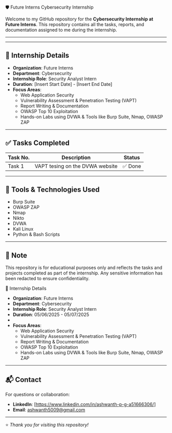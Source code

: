 🛡️ Future Interns Cybersecurity Internship

Welcome to my GitHub repository for the **Cybersecurity Internship at Future Interns**. This repository contains all the tasks, reports, and documentation assigned to me during the internship.

---

---

## 📌 Internship Details

- **Organization**: Future Interns  
- **Department**: Cybersecurity  
- **Internship Role**: Security Analyst Intern  
- **Duration**: [Insert Start Date] - [Insert End Date]  
- **Focus Areas**:  
  - Web Application Security  
  - Vulnerability Assessment & Penetration Testing (VAPT)  
  - Report Writing & Documentation  
  - OWASP Top 10 Exploitation  
  - Hands-on Labs using DVWA & Tools like Burp Suite, Nmap, OWASP ZAP  

---

## ✅ Tasks Completed

| Task No. | Description                                 | Status   |
|----------|---------------------------------------------|----------|
| Task 1   | VAPT tesing on the DVWA website             | ✅ Done  |

---

## 🧰 Tools & Technologies Used

- Burp Suite
- OWASP ZAP
- Nmap
- Nikto
- DVWA
- Kali Linux
- Python & Bash Scripts

---

## 📝 Note

This repository is for educational purposes only and reflects the tasks and projects completed as part of the internship. Any sensitive information has been redacted to ensure confidentiality.

📌 Internship Details

- **Organization**: Future Interns  
- **Department**: Cybersecurity  
- **Internship Role**: Security Analyst Intern  
- **Duration**: 05/06/2025 - 05/07/2025
- 
- **Focus Areas**:  
  - Web Application Security  
  - Vulnerability Assessment & Penetration Testing (VAPT)  
  - Report Writing & Documentation  
  - OWASP Top 10 Exploitation  
  - Hands-on Labs using DVWA & Tools like Burp Suite, Nmap, OWASP ZAP  

---

## 📬 Contact

For questions or collaboration:
- **LinkedIn**: [https://www.linkedin.com/in/ashwanth-p-g-a51666306/]
- **Email**: ashwanth5009@gmail.com

---

⭐ *Thank you for visiting this repository!*



